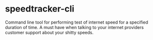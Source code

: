 # speedtracker-cli
Command line tool for performing test of internet speed for a specified duration of time. A must have when talking to your internet providers customer support about your shitty speeds.

